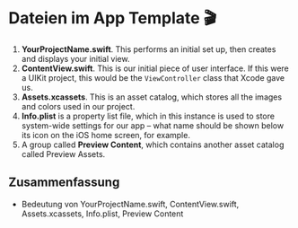# Dateien im App Template 🎬


1.  **YourProjectName.swift**. This performs an initial set up, then creates and displays your initial view.
2.  **ContentView.swift**. This is our initial piece of user interface. If this were a UIKit project, this would be the  `ViewController`  class that Xcode gave us.
3.  **Assets.xcassets**. This is an asset catalog, which stores all the images and colors used in our project.
4.  **Info.plist** is a property list file, which in this instance is used to store system-wide settings for our app – what name should be shown below its icon on the iOS home screen, for example.
5.  A group called **Preview Content**, which contains another asset catalog called Preview Assets.

## Zusammenfassung
- Bedeutung von YourProjectName.swift, ContentView.swift, Assets.xcassets, Info.plist, Preview Content